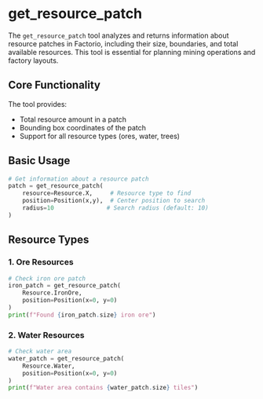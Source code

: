 # get_resource_patch

The `get_resource_patch` tool analyzes and returns information about resource patches in Factorio, including their size, boundaries, and total available resources. This tool is essential for planning mining operations and factory layouts.

## Core Functionality

The tool provides:
- Total resource amount in a patch
- Bounding box coordinates of the patch
- Support for all resource types (ores, water, trees)

## Basic Usage

```python
# Get information about a resource patch
patch = get_resource_patch(
    resource=Resource.X,     # Resource type to find
    position=Position(x,y),  # Center position to search
    radius=10               # Search radius (default: 10)
)
```


## Resource Types

### 1. Ore Resources
```python
# Check iron ore patch
iron_patch = get_resource_patch(
    Resource.IronOre,
    position=Position(x=0, y=0)
)
print(f"Found {iron_patch.size} iron ore")
```

### 2. Water Resources
```python
# Check water area
water_patch = get_resource_patch(
    Resource.Water,
    position=Position(x=0, y=0)
)
print(f"Water area contains {water_patch.size} tiles")
```